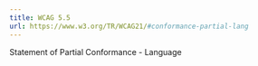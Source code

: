 ```yaml
---
title: WCAG 5.5
url: https://www.w3.org/TR/WCAG21/#conformance-partial-lang
---
```

Statement of Partial Conformance - Language

